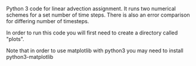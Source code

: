 Python 3 code for linear advection assignment. It runs two numerical schemes for a set number of time steps. There is also an error comparison for differing number of timesteps. 

In order to run this code you will first need to create a directory called "plots". 

Note that in order to use matplotlib with python3 you may need to install python3-matplotlib
